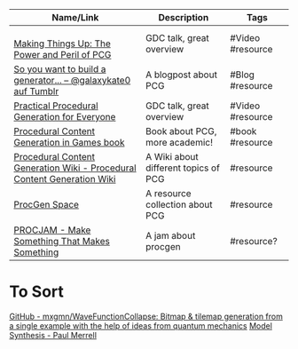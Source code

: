 |Name/Link|Description|Tags|
|---------|-----------|----|
|<br>[Making Things Up: The Power and Peril of PCG](https://www.youtube.com/watch?v=B11RlHZsmGE)|GDC talk, great overview|\#Video #resource|
|[So you want to build a generator... – @galaxykate0 auf Tumblr](https://www.tumblr.com/galaxykate0/139774965871/so-you-want-to-build-a-generator)|A blogpost about PCG|\#Blog #resource|
|[Practical Procedural Generation for Everyone](https://youtu.be/WumyfLEa6bU)|GDC talk, great overview|\#Video #resource|
|[Procedural Content Generation in Games book](https://www.pcgbook.com/)|Book about PCG, more academic!|\#book #resource|
|[Procedural Content Generation Wiki - Procedural Content Generation Wiki](http://pcg.wikidot.com/)|A Wiki about different topics of PCG|\#resource|
|[ProcGen Space](https://procgen.space/resources)|A resource collection about PCG|\#resource|
|[PROCJAM - Make Something That Makes Something](https://www.procjam.com/)|A jam about procgen|\#resource?|

# To Sort

[GitHub - mxgmn/WaveFunctionCollapse: Bitmap & tilemap generation from a single example with the help of ideas from quantum mechanics](https://github.com/mxgmn/WaveFunctionCollapse)
[Model Synthesis - Paul Merrell](https://paulmerrell.org/model-synthesis/)
